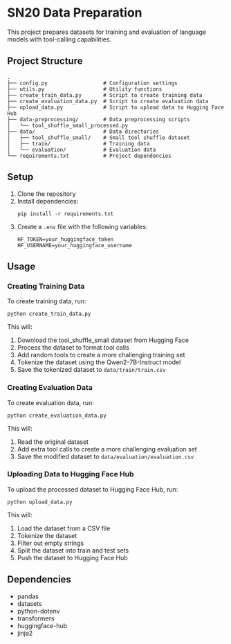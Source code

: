 # SN20 Data Preparation

This project prepares datasets for training and evaluation of language models with tool-calling capabilities.

## Project Structure

```
.
├── config.py                  # Configuration settings
├── utils.py                   # Utility functions
├── create_train_data.py       # Script to create training data
├── create_evaluation_data.py  # Script to create evaluation data
├── upload_data.py             # Script to upload data to Hugging Face Hub
├── data-preprocessing/        # Data preprocessing scripts
│   └── tool_shuffle_small_processed.py
├── data/                      # Data directories
│   ├── tool_shuffle_small/    # Small tool shuffle dataset
│   ├── train/                 # Training data
│   └── evaluation/            # Evaluation data
└── requirements.txt           # Project dependencies
```

## Setup

1. Clone the repository
2. Install dependencies:
   ```
   pip install -r requirements.txt
   ```
3. Create a `.env` file with the following variables:
   ```
   HF_TOKEN=your_huggingface_token
   HF_USERNAME=your_huggingface_username
   ```

## Usage

### Creating Training Data

To create training data, run:

```
python create_train_data.py
```

This will:
1. Download the tool_shuffle_small dataset from Hugging Face
2. Process the dataset to format tool calls
3. Add random tools to create a more challenging training set
4. Tokenize the dataset using the Qwen2-7B-Instruct model
5. Save the tokenized dataset to `data/train/train.csv`

### Creating Evaluation Data

To create evaluation data, run:

```
python create_evaluation_data.py
```

This will:
1. Read the original dataset
2. Add extra tool calls to create a more challenging evaluation set
3. Save the modified dataset to `data/evaluation/evaluation.csv`

### Uploading Data to Hugging Face Hub

To upload the processed dataset to Hugging Face Hub, run:

```
python upload_data.py
```

This will:
1. Load the dataset from a CSV file
2. Tokenize the dataset
3. Filter out empty strings
4. Split the dataset into train and test sets
5. Push the dataset to Hugging Face Hub

## Dependencies

- pandas
- datasets
- python-dotenv
- transformers
- huggingface-hub
- jinja2 